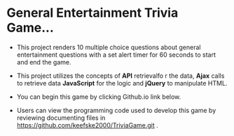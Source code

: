 # General Entertainment Trivia Game...


* This project renders 10 multiple choice questions about general entertainment questions with a set alert timer for 60 seconds to start and end the game. 

* This project utilizes the concepts of **API** retrievalfo r the data, **Ajax** calls to retrieve data **JavaScript** for the logic and **jQuery** to manipulate HTML.

* You can begin this game by clicking Github.io link below.

* Users can view the programming code used to develop this game by reviewing documenting files in https://github.com/keefske2000/TriviaGame.git .


